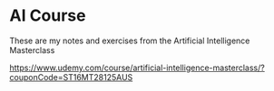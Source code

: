 # AI Course
These are my notes and exercises from the Artificial Intelligence Masterclass

https://www.udemy.com/course/artificial-intelligence-masterclass/?couponCode=ST16MT28125AUS
